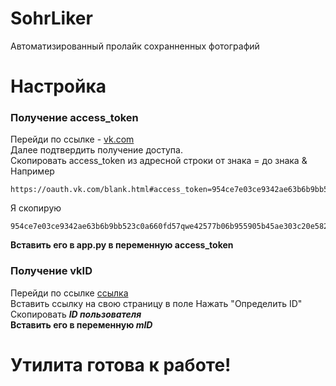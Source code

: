 # SohrLiker
Автоматизированный пролайк сохранненных фотографий

# Настройка
### Получение access_token
  Перейди по ссылке - [vk.com](https://oauth.vk.com/authorize?client_id=6812123&display=page&redirect_uri=https://oauth.vk.com/blank.html&scope=photos,wall,offline&response_type=token&v=5.92&state=123456)  
  Далее подтвердить получение доступа.  
  Скопировать access_token из адресной строки от знака = до знака &  
  Например 
  ```
  https://oauth.vk.com/blank.html#access_token=954ce7e03ce9342ae63b6b9bb523c0a660fd57qwe42577b06b955905b45ae303c20e5828ff751137eddf&expires_in=0
  ```
  Я скопирую  
  ```
  954ce7e03ce9342ae63b6b9bb523c0a660fd57qwe42577b06b955905b45ae303c20e5828ff751137eddf
  ```
  **Вставить его в app.py в переменную access_token**

### Получение vkID
  Перейди по ссылке [ссылка](http://regvk.com/id/)   
  Вставить ссылку на свою страницу в поле
  Нажать "Определить ID"
  Скопировать ***ID пользователя***   
  **Вставить его в переменную *mID***
  
  # Утилита готова к работе!
  
  
